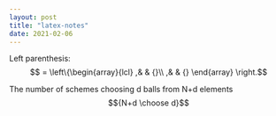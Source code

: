 ```yaml
---
layout: post
title: "latex-notes"
date: 2021-02-06
---
```


Left parenthesis:
$$ = \left\{\begin{array}{lcl} ,& & {}\\ ,& & {} \end{array} \right.$$

The number of schemes choosing d balls from N+d elements
$${N+d \choose d}$$

